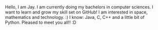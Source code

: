 Hello, I am Jay. I am currently doing my bachelors in computer sciences. I want to learn and grow my skill set on GitHub!
I am interested in space, mathematics and technology. :)
I know: Java, C, C++ and a little bit of Python.
Pleased to meet you all!! :D
